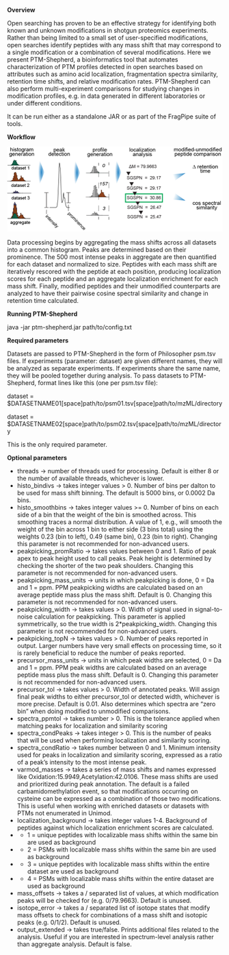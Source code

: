 **Overview**

Open searching has proven to be an effective strategy for identifying both known and unknown modifications in shotgun proteomics experiments. Rather than being limited to a small set of user-specified modifications, open searches identify peptides with any mass shift that may correspond to a single modification or a combination of several modifications. Here we present PTM-Shepherd, a bioinformatics tool that automates characterization of PTM profiles detected in open searches based on attributes such as amino acid localization, fragmentation spectra similarity, retention time shifts, and relative modification rates. PTM-Shepherd can also perform multi-experiment comparisons for studying changes in modification profiles, e.g. in data generated in different laboratories or under different conditions.

It can be run either as a standalone JAR or as part of the FragPipe suite of tools.

**Workflow**

![PTM-Shepherd Workflow](https://github.com/Nesvilab/PTM-Shepherd/blob/master/Workflow.png)

Data processing begins by aggregating the mass shifts across all datasets into a common histogram. Peaks are determined based on their prominence. The 500 most intense peaks in aggregate are then quantified for each dataset and normalized to size. Peptides with each mass shift are iteratively rescored with the peptide at each position, producing localization scores for each peptide and an aggregate localization enrichment for each mass shift. Finally, modified peptides and their unmodified counterparts are analyzed to have their pairwise cosine spectral similarity and change in retention time calculated.

**Running PTM-Shepherd**

java -jar ptm-shepherd.jar path/to/config.txt

**Required parameters**

Datasets are passed to PTM-Shepherd in the form of Philosopher psm.tsv files. If experiments (parameter: dataset) are given different names, they will be analyzed as separate experiments. If experiments share the same name, they will be pooled together during analysis. To pass datasets to PTM-Shepherd, format lines like this (one per psm.tsv file):


dataset = $DATASETNAME01[space]path/to/psm01.tsv[space]path/to/mzML/directory

dataset = $DATASETNAME02[space]path/to/psm02.tsv[space]path/to/mzML/directory

This is the only required parameter. 

**Optional parameters**

* threads → number of threads used for processing. Default is either 8 or the number of available threads, whichever is lower.
* histo_bindivs → takes integer values > 0. Number of bins per dalton to be used for mass shift binning. The default is 5000 bins, or 0.0002 Da bins.
* histo_smoothbins → takes integer values >= 0. Number of bins on each side of a bin that the weight of the bin is smoothed across. This smoothing traces a normal distribution. A value of 1, e.g., will smooth the weight of the bin across 1 bin to either side (3 bins total) using the weights 0.23 (bin to left), 0.49 (same bin), 0.23 (bin to right). Changing this parameter is not recommended for non-advanced users.
* peakpicking_promRatio → takes values between 0 and 1. Ratio of peak apex to peak height used to call peaks. Peak height is determined by checking the shorter of the two peak shoulders. Changing this parameter is not recommended for non-advanced users.
* peakpicking_mass_units → units in which peakpicking is done, 0  = Da and 1 = ppm. PPM peakpicking widths are calculated based on an average peptide mass plus the mass shift. Default is 0. Changing this parameter is not recommended for non-advanced users.
* peakpicking_width → takes values > 0. Width of signal used in signal-to-noise calculation for peakpicking. This parameter is applied symmetrically, so the true width is 2\*peakpicking_width. Changing this parameter is not recommended for non-advanced users.
* peakpicking_topN → takes values > 0. Number of peaks reported in output. Larger numbers have very small effects on processing time, so it is rarely beneficial to reduce the number of peaks reported.
* precursor_mass_units → units in which peak widths are selected, 0  = Da and 1 = ppm. PPM peak widths are calculated based on an average peptide mass plus the mass shift. Default is 0. Changing this parameter is not recommended for non-advanced users.
* precursor_tol → takes values > 0. Width of annotated peaks. Will assign final peak widths to either precursor_tol or detected width, whichever is more precise. Default is 0.01. Also determines which spectra are “zero bin” when doing modified to unmodified comparisons.
* spectra_ppmtol → takes number > 0. This is the tolerance applied when matching peaks for localization and similarity scoring
* spectra_condPeaks → takes integer > 0. This is the number of peaks that will be used when performing localization and similarity scoring.
* spectra_condRatio → takes number between 0 and 1. Minimum intensity used for peaks in localization and similarity scoring, expressed as a ratio of a peak’s intensity to the most intense peak.
* varmod_masses → takes a series of mass shifts and names expressed like Oxidation:15.9949,Acetylation:42.0106. These mass shifts are used and prioritized during peak annotation. The default is a failed carbamidomethylation event, so that modifications occurring on cysteine can be expressed as a combination of those two modifications. This is useful when working with enriched datasets or datasets with PTMs not enumerated in Unimod.
* localization_background → takes integer values 1-4. Background of peptides against which localization enrichment scores are calculated.
* * 1 = unique peptides with localizable mass shifts within the same bin are used as background
* * 2 = PSMs with localizable mass shifts within the same bin are used as background
* * 3 = unique peptides with localizable mass shifts within the entire dataset are used as background
* * 4 = PSMs with localizable mass shifts within the entire dataset are used as background
* mass_offsets → takes a / separated list of values, at which modification peaks will be checked for (e.g. 0/79.9663). Default is unused.
* isotope_error → takes a / separated list of isotope states that modify mass offsets to check for combinations of a mass shift and isotopic peaks (e.g. 0/1/2). Default is unused.
* output_extended → takes true/false. Prints additional files related to the analysis. Useful if you are interested in spectrum-level analysis rather than aggregate analysis. Default is false.
